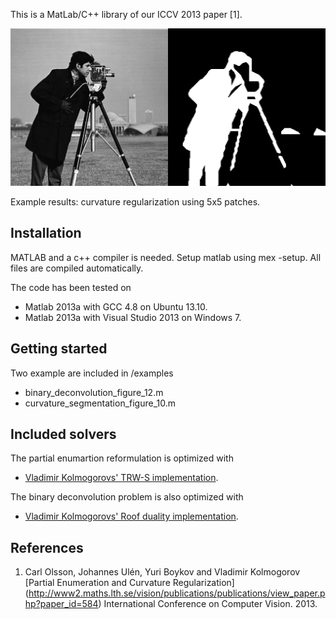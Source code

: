 This is a MatLab/C++ library of our ICCV 2013 paper [1].

![ScreenShot](screenshot/cameraman5x5.png)

Example results: curvature regularization using 5x5 patches.

Installation
----------
MATLAB and a c++ compiler is needed. 
Setup matlab using mex -setup.
All files are compiled automatically.

The code has been tested on
* Matlab 2013a with GCC 4.8 on Ubuntu 13.10.
* Matlab 2013a with Visual Studio 2013 on Windows 7.

Getting started
----------
Two example are included in /examples
* binary_deconvolution_figure_12.m
* curvature_segmentation_figure_10.m

Included solvers
----------
The partial enumartion reformulation is optimized with

* [Vladimir Kolmogorovs' TRW-S implementation](http://pub.ist.ac.at/~vnk/papers/TRW-S.html).

The binary deconvolution problem is also optimized with

* [Vladimir Kolmogorovs' Roof duality implementation](http://pub.ist.ac.at/~vnk/software.html).

References
----------
1. Carl Olsson, Johannes Ulén, Yuri Boykov and Vladimir Kolmogorov 
 [Partial Enumeration and Curvature Regularization]
(http://www2.maths.lth.se/vision/publications/publications/view_paper.php?paper_id=584)
International Conference on Computer Vision. 2013.
